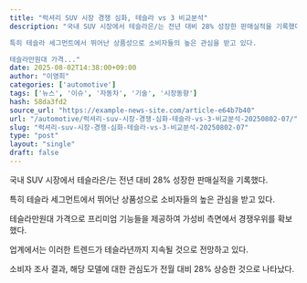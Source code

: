 ```yaml
---
title: "럭셔리 SUV 시장 경쟁 심화, 테슬라 vs 3 비교분석"
description: "국내 SUV 시장에서 테슬라은/는 전년 대비 28% 성장한 판매실적을 기록했다.

특히 테슬라 세그먼트에서 뛰어난 상품성으로 소비자들의 높은 관심을 받고 있다.

테슬라만원대 가격..."
date: 2025-08-02T14:38:00+09:00
author: "이영희"
categories: ['automotive']
tags: ['뉴스', '이슈', '자동차', '기술', '시장동향']
hash: 58da3fd2
source_url: "https://example-news-site.com/article-e64b7b40"
url: "/automotive/럭셔리-suv-시장-경쟁-심화-테슬라-vs-3-비교분석-20250802-07/"
slug: "럭셔리-suv-시장-경쟁-심화-테슬라-vs-3-비교분석-20250802-07"
type: "post"
layout: "single"
draft: false
---
```


국내 SUV 시장에서 테슬라은/는 전년 대비 28% 성장한 판매실적을 기록했다.

특히 테슬라 세그먼트에서 뛰어난 상품성으로 소비자들의 높은 관심을 받고 있다.

테슬라만원대 가격으로 프리미엄 기능들을 제공하여 가성비 측면에서 경쟁우위를 확보했다.

업계에서는 이러한 트렌드가 테슬라년까지 지속될 것으로 전망하고 있다.

소비자 조사 결과, 해당 모델에 대한 관심도가 전월 대비 28% 상승한 것으로 나타났다.
